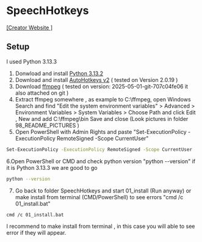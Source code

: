 # SpeechHotkeys


[[Creator Website ]](https://velbaum.cc)


## Setup
I used Python 3.13.3 
1. Donwload and install   [Python 3.13.2](https://www.python.org/downloads/)
2. Download and install [AutoHotkeys v2](https://www.autohotkey.com/)  ( tested on Version 2.0.19 ) 
3. Download [ffmpeg](https://www.gyan.dev/ffmpeg/builds/) ( tested on version: 2025-05-01-git-707c04fe06  it also attached on git )
4. Extract ffmpeg somewhere , as example to C:\ffmpeg, open Windows Search and find "Edit the system environment variables" > Advanced > Environment Variables > System Variables > Choose Path and click Edit , New and add C:\ffmpeg\bin  Save and close  (Look pictures in folder 98_README_PICTURES )
5. Open PowerShell with Admin Rights and paste "Set-ExecutionPolicy -ExecutionPolicy RemoteSigned -Scope CurrentUser"
 ```bash
Set-ExecutionPolicy -ExecutionPolicy RemoteSigned -Scope CurrentUser
```
6.Open PowerShell or CMD and check python version  "python --version" if it is Python 3.13.3 we are good to go 
 ```bash
python --version
```
7. Go back to folder SpeechHotkeys  and start 01_install  (Run anyway)  or make install from terminal (CMD/PowerShell) to see errors "cmd /c 01_install.bat"
   
```bash
cmd /c 01_install.bat
```
I recommend to make install from terminal , in this case you will able to see error if they will appear.
